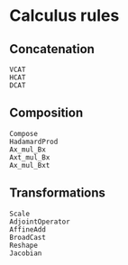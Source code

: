 # Calculus rules

## Concatenation

```@docs
VCAT
HCAT
DCAT
```

## Composition

```@docs
Compose
HadamardProd
Ax_mul_Bx
Axt_mul_Bx
Ax_mul_Bxt
```

## Transformations

```@docs
Scale
AdjointOperator
AffineAdd
BroadCast
Reshape
Jacobian
```
